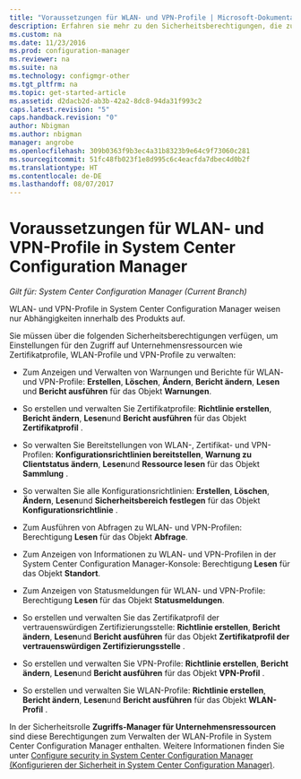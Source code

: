 ```yaml
---
title: "Voraussetzungen für WLAN- und VPN-Profile | Microsoft-Dokumentation"
description: Erfahren sie mehr zu den Sicherheitsberechtigungen, die zum Verwalten von Zertifikat-, WLAN- und VPN-Profilen in System Center Configuration Manager erforderlich sind.
ms.custom: na
ms.date: 11/23/2016
ms.prod: configuration-manager
ms.reviewer: na
ms.suite: na
ms.technology: configmgr-other
ms.tgt_pltfrm: na
ms.topic: get-started-article
ms.assetid: d2dacb2d-ab3b-42a2-8dc8-94da31f993c2
caps.latest.revision: "5"
caps.handback.revision: "0"
author: Nbigman
ms.author: nbigman
manager: angrobe
ms.openlocfilehash: 309b0363f9b3ec4a31b8323b9e64c9f73060c281
ms.sourcegitcommit: 51fc48fb023f1e8d995c6c4eacfda7dbec4d0b2f
ms.translationtype: HT
ms.contentlocale: de-DE
ms.lasthandoff: 08/07/2017
---
```

# <a name="prerequisites-for-wi-fi-and-vpn-profiles-in-system-center-configuration-manager"></a>Voraussetzungen für WLAN- und VPN-Profile in System Center Configuration Manager

*Gilt für: System Center Configuration Manager (Current Branch)*

WLAN- und VPN-Profile in System Center Configuration Manager weisen nur Abhängigkeiten innerhalb des Produkts auf.  

 Sie müssen über die folgenden Sicherheitsberechtigungen verfügen, um Einstellungen für den Zugriff auf Unternehmensressourcen wie Zertifikatprofile, WLAN-Profile und VPN-Profile zu verwalten:  

-   Zum Anzeigen und Verwalten von Warnungen und Berichte für WLAN- und VPN-Profile: **Erstellen**, **Löschen**, **Ändern**, **Bericht ändern**, **Lesen** und **Bericht ausführen** für das Objekt **Warnungen**.  

-   So erstellen und verwalten Sie Zertifikatprofile: **Richtlinie erstellen**, **Bericht ändern**, **Lesen**und **Bericht ausführen** für das Objekt **Zertifikatprofil** .  

-   So verwalten Sie Bereitstellungen von WLAN-, Zertifikat- und VPN-Profilen: **Konfigurationsrichtlinien bereitstellen**, **Warnung zu Clientstatus ändern**, **Lesen**und **Ressource lesen** für das Objekt **Sammlung** .  

-   So verwalten Sie alle Konfigurationsrichtlinien: **Erstellen**, **Löschen**, **Ändern**, **Lesen**und **Sicherheitsbereich festlegen** für das Objekt **Konfigurationsrichtlinie** .  

-   Zum Ausführen von Abfragen zu WLAN- und VPN-Profilen: Berechtigung **Lesen** für das Objekt **Abfrage**.  

-   Zum Anzeigen von Informationen zu WLAN- und VPN-Profilen in der System Center Configuration Manager-Konsole: Berechtigung **Lesen** für das Objekt **Standort**.  

-   Zum Anzeigen von Statusmeldungen für WLAN- und VPN-Profile: Berechtigung **Lesen** für das Objekt **Statusmeldungen**.  

-   So erstellen und verwalten Sie das Zertifikatprofil der vertrauenswürdigen Zertifizierungsstelle: **Richtlinie erstellen**, **Bericht ändern**, **Lesen**und **Bericht ausführen** für das Objekt **Zertifikatprofil der vertrauenswürdigen Zertifizierungsstelle** .  

-   So erstellen und verwalten Sie VPN-Profile: **Richtlinie erstellen**, **Bericht ändern**, **Lesen**und **Bericht ausführen** für das Objekt **VPN-Profil** .  

-   So erstellen und verwalten Sie WLAN-Profile: **Richtlinie erstellen**, **Bericht ändern**, **Lesen**und **Bericht ausführen** für das Objekt **WLAN-Profil** .  

 In der Sicherheitsrolle **Zugriffs-Manager für Unternehmensressourcen** sind diese Berechtigungen zum Verwalten der WLAN-Profile in System Center Configuration Manager enthalten. Weitere Informationen finden Sie unter [Configure security in System Center Configuration Manager (Konfigurieren der Sicherheit in System Center Configuration Manager)](../../core/plan-design/security/configure-security.md).
